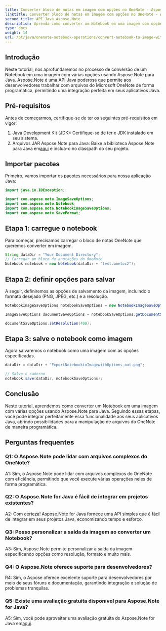 ```yaml
---
title: Converter bloco de notas em imagem com opções no OneNote - Aspose.Note
linktitle: Converter bloco de notas em imagem com opções no OneNote - Aspose.Note
second_title: API Java Aspose.Note
description: Aprenda como converter um Notebook em uma imagem com opções usando Aspose.Note para Java. Siga nosso tutorial passo a passo para integração perfeita em seus aplicativos Java.
type: docs
weight: 14
url: /pt/java/onenote-notebook-operations/convert-notebook-to-image-with-options/
---
```

## Introdução

Neste tutorial, nos aprofundaremos no processo de conversão de um Notebook em uma imagem com várias opções usando Aspose.Note para Java. Aspose.Note é uma API Java poderosa que permite aos desenvolvedores trabalhar com arquivos do Microsoft OneNote de forma programática, permitindo uma integração perfeita em seus aplicativos Java.

## Pré-requisitos

Antes de começarmos, certifique-se de ter os seguintes pré-requisitos em vigor:

1. Java Development Kit (JDK): Certifique-se de ter o JDK instalado em seu sistema.
2. Arquivos JAR Aspose.Note para Java: Baixe a biblioteca Aspose.Note para Java em[aqui](https://releases.aspose.com/note/java/) e inclua-o no classpath do seu projeto.

## Importar pacotes

Primeiro, vamos importar os pacotes necessários para nossa aplicação Java:

```java
import java.io.IOException;

import com.aspose.note.ImageSaveOptions;
import com.aspose.note.Notebook;
import com.aspose.note.NotebookImageSaveOptions;
import com.aspose.note.SaveFormat;
```

## Etapa 1: carregue o notebook

Para começar, precisamos carregar o bloco de notas OneNote que queremos converter em imagem.

```java
String dataDir = "Your Document Directory";
// Carregar um bloco de anotações do OneNote
Notebook notebook = new Notebook(dataDir + "test.onetoc2");
```

## Etapa 2: definir opções para salvar

A seguir, definiremos as opções de salvamento da imagem, incluindo o formato desejado (PNG, JPEG, etc.) e a resolução.

```java
NotebookImageSaveOptions notebookSaveOptions = new NotebookImageSaveOptions(SaveFormat.Png);

ImageSaveOptions documentSaveOptions = notebookSaveOptions.getDocumentSaveOptions();

documentSaveOptions.setResolution(400);
```

## Etapa 3: salve o notebook como imagem

Agora salvaremos o notebook como uma imagem com as opções especificadas.

```java
dataDir = dataDir + "ExportNotebooktoImagewithOptions_out.png";

// Salve o caderno
notebook.save(dataDir, notebookSaveOptions);
```

## Conclusão

Neste tutorial, aprendemos como converter um Notebook em uma imagem com várias opções usando Aspose.Note para Java. Seguindo essas etapas, você pode integrar perfeitamente essa funcionalidade aos seus aplicativos Java, abrindo possibilidades para a manipulação de arquivos do OneNote de maneira programática.

## Perguntas frequentes

### Q1: O Aspose.Note pode lidar com arquivos complexos do OneNote?

A1: Sim, o Aspose.Note pode lidar com arquivos complexos do OneNote com eficiência, permitindo que você execute várias operações neles de forma programática.

### Q2: O Aspose.Note for Java é fácil de integrar em projetos existentes?

A2: Com certeza! Aspose.Note for Java fornece uma API simples que é fácil de integrar em seus projetos Java, economizando tempo e esforço.

### Q3: Posso personalizar a saída da imagem ao converter um Notebook?

A3: Sim, Aspose.Note permite personalizar a saída da imagem especificando opções como resolução, formato e muito mais.

### Q4: O Aspose.Note oferece suporte para desenvolvedores?

R4: Sim, o Aspose oferece excelente suporte para desenvolvedores por meio de seus fóruns e documentação, garantindo integração e solução de problemas tranquilas.

### Q5: Existe uma avaliação gratuita disponível para Aspose.Note for Java?

 A5: Sim, você pode aproveitar uma avaliação gratuita do Aspose.Note for Java em[aqui](https://releases.aspose.com/).
